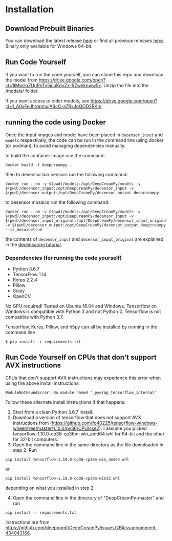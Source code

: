 # Installation

## Download Prebuilt Binaries
You can download the latest release [here](https://github.com/Deepshift/DeepCreamPy/releases/latest) or find all previous releases [here](https://github.com/Deepshift/DeepCreamPy/releases).
Binary only available for Windows 64-bit.

## Run Code Yourself
If you want to run the code yourself, you can clone this repo and download the model from https://drive.google.com/open?id=1IMwzqZUuRnTv5jcuKdvZx-RZweknww5x. Unzip the file into the /models/ folder.

If you want access to older models, see https://drive.google.com/open?id=1_A0xFeJhrqpmulA6cC-a7RxJoQOD2RKm.

## running the code using Docker

Once the input images and model have been placed in `decensor_input` and `models` respectively,
the code can be run in the command line using docker (or podman), to avoid managing dependencies manually.

to build the container image use the command:
```
docker build -t deepcreampy .
```

then to desensor bar censors run the following command:
```
docker run --rm -v $(pwd)/models:/opt/DeepCreamPy/models -v $(pwd)/decensor_input:/opt/DeepCreamPy/decensor_input -v $(pwd)/decensor_output:/opt/DeepCreamPy/decensor_output deepcreampy
```

to desensor mosaics run the following command:
```
docker run --rm -v $(pwd)/models:/opt/DeepCreamPy/models -v $(pwd)/decensor_input:/opt/DeepCreamPy/decensor_input -v $(pwd)/decensor_input_original:/opt/DeepCreamPy/decensor_input_original -v $(pwd)/decensor_output:/opt/DeepCreamPy/decensor_output deepcreampy --is_mosaic=true
```

the contents of `decensor_input` and `decensor_input_original` are explained in the [decensoring tutorial](USAGE.md).

### Dependencies (for running the code yourself)
- Python 3.6.7
- TensorFlow 1.14
- Keras 2.2.4
- Pillow
- Scipy
- OpenCV

No GPU required! Tested on Ubuntu 16.04 and Windows. Tensorflow on Windows is compatible with Python 3 and not Python 2. Tensorflow is not compatible with Python 3.7.

Tensorflow, Keras, Pillow, and h5py can all be installed by running in the command line

```
$ pip install -r requirements.txt
```

## Run Code Yourself on CPUs that don't support AVX instructions

CPUs that don't support AVX instructions may experience this error when using the above install instructions:

```
ModuleNotFoundError: No module named '_pywrap_tensorflow_internal'
```

Follow these alternate install instructions if that happens:

1. Start from a clean Python 3.6.7 install.
2. Download a version of tensorflow that does not support AVX instructions from (https://github.com/fo40225/tensorflow-windows-wheel/tree/master/1.10.0/py36/CPU/sse2). I assume you picked tensorflow-1.10.0-cp36-cp36m-win_amd64.whl for 64-bit and the other for 32-bit computers.
3. Open the command line in the same directory as the file downloaded in step 2. Run

```
pip install tensorflow-1.10.0-cp36-cp36m-win_amd64.whl
```

or

```
pip install tensorflow-1.10.0-cp36-cp36m-win32.whl
```
depending on what you installed in step 2.

4. Open the command line in the directory of "DeepCreamPy-master" and run
```
pip install -r requirements.txt
```

Instructions are from https://github.com/deeppomf/DeepCreamPy/issues/26#issuecomment-434043166.
